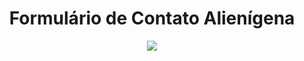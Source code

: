 <div align="center"><h1>Formulário de Contato Alienígena</h1>
<img src="https://github.com/DevLabatut/Formulario_de_Contato_Alien/assets/134607946/f9103e1d-6116-43c0-82d9-88c4bcaddebd">
</div>



